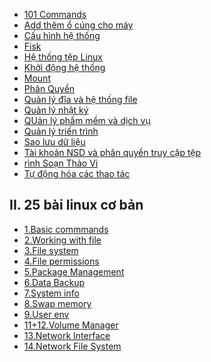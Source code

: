 - [101 Commands](docs/101_commands_linux.md)
- [Add thêm ổ cúng cho máy](docs/Add-them-o-cung-cho-may.md)
- [Cấu hình hệ thống](docs/Cau-hinh-he-thong.md)
- [Fisk](docs/Fdisk.md)
- [Hệ thống tệp Linux](docs/He-thong-tep-Linux.md)
- [Khởi động hệ thống](docs/Khoi-dong-he-thong.md)
- [Mount](docs/Mount.md)
- [Phân Quyền](docs/Phan-Quyen.md)
- [ Quản lý đĩa và hệ thống file](docs/Quan-ly-dia-va-he-thong-file.md)
- [Quản lý nhật ký](docs/Quan-ly-nhat-ky.md)
- [QUản lý phầm mềm và dịch vụ](docs/Quan-ly-phan-mem-va-dich-vuQuan-ly-phan-mem-va-dich-vu.md)
- [Quản lý triến trình](docs/Quan-ly-tien-trinh.md)
- [Sao lưu dữ liệu](docs/Sao-luu-dulieu.md)
- [Tài khoản NSD và phân quyền truy cập tệp
](docs/Tai-khoan-NSD-va-Phan-quyen.md)
- [rình Soạn Thảo Vi](docs/Trinh-soan-thao-vi.md)
- [Tự động hóa các thao tác](docs/Tu_dong_hoa_cac_thao_tac.md)

## II. 25 bài linux cơ bản

- [1.Basic commmands](docs/Linux_tutorial/1.basic_commands.md)
- [2.Working with file](docs/Linux_tutorial/2.Working_with_file.md)
- [3.File system](docs/Linux_tutorial/3.File_system.md)
- [4.File permissions](docs/Linux_tutorial/4.file_permissions.md)
- [5.Package Management](docs/Linux_tutorial/5.Package_Management.md)
- [6.Data Backup](docs/Linux_tutorial/6.Data_Backup.md)
- [7.System info](docs/Linux_tutorial/7.system_info.md)
- [8.Swap memory](docs/Linux_tutorial/8.swap_memory.md)
- [9.User env](docs/Linux_tutorial/9.user_env.md)
- [11+12.Volume Manager](docs/Linux_tutorial/11+12.volume_manager.md)
- [13.Network Interface ](docs/Linux_tutorial/13.Network_interfaces.md)
- [14.Network File System ](docs/Linux_tutorial/14.Network_File_System(NFS).md)
